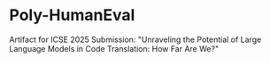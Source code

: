 # Poly-HumanEval
Artifact for ICSE 2025 Submission: "Unraveling the Potential of Large Language Models in Code Translation: How Far Are We?"
